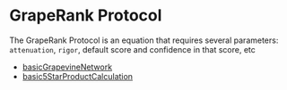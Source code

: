 GrapeRank Protocol
=====

The GrapeRank Protocol is an equation that requires several parameters: `attenuation`, `rigor`, default score and confidence in that score, etc

- [basicGrapevineNetwork](./basicGrapevineNetwork.md)
- [basic5StarProductCalculation](./basic5StarProductCalculation)


